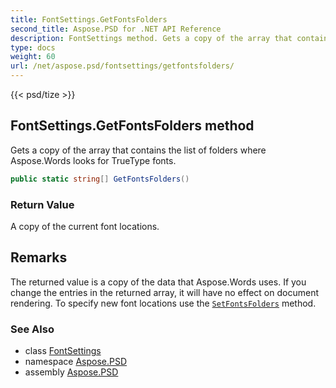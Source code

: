 ```yaml
---
title: FontSettings.GetFontsFolders
second_title: Aspose.PSD for .NET API Reference
description: FontSettings method. Gets a copy of the array that contains the list of folders where Aspose.Words looks for TrueType fonts
type: docs
weight: 60
url: /net/aspose.psd/fontsettings/getfontsfolders/
---
```

{{< psd/tize >}}
## FontSettings.GetFontsFolders method

Gets a copy of the array that contains the list of folders where Aspose.Words looks for TrueType fonts.

```csharp
public static string[] GetFontsFolders()
```

### Return Value

A copy of the current font locations.

## Remarks

The returned value is a copy of the data that Aspose.Words uses. If you change the entries in the returned array, it will have no effect on document rendering. To specify new font locations use the [`SetFontsFolders`](../setfontsfolders/) method.

### See Also

* class [FontSettings](../)
* namespace [Aspose.PSD](../../../aspose.psd/)
* assembly [Aspose.PSD](../../../)


